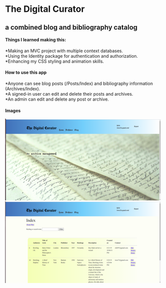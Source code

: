 # The Digital Curator
## a combined blog and bibliography catalog

#### Things I learned making this:
*Making an MVC project with multiple context databases.<br/>
*Using the Identity package for authentication and authorization.<br/>
*Enhancing my CSS styling and animation skills.

#### How to use this app
*Anyone can see blog posts (/Posts/Index) and bibliography information (Archives/Index).<br/>
*A signed-in user can edit and delete their posts and archives.<br/>
*An admin can edit and delete any post or archive.

#### Images

<img src="images/homepage.png"  width="700"/>

<div height="50"></div>

<img src="images/archives.png"  width="700"/>
